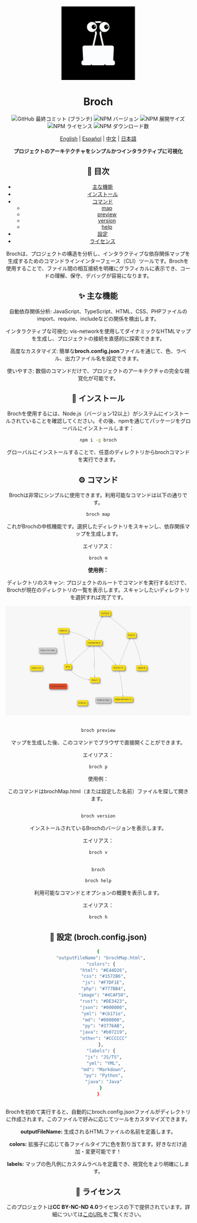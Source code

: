 <div align="center">

<p align="center"> <img src="assets/logo.png" alt="Broch ロゴ" width="200"> </p>

<h1 align="center">Broch</h1>

<p align="center">
    <img src="https://img.shields.io/github/last-commit/jaanque/broch/main" alt="GitHub 最終コミット (ブランチ)">
    <img src="https://img.shields.io/npm/v/broch" alt="NPM バージョン">
    <img src="https://img.shields.io/npm/unpacked-size/broch" alt="NPM 展開サイズ">
    <img src="https://img.shields.io/npm/l/broch" alt="NPM ライセンス">
    <img src="https://img.shields.io/npm/d18m/broch" alt="NPM ダウンロード数">
</p>

<p align="center">
    <a href="README.md">English</a> |
    <a href="README.es.md">Español</a> |
    <a href="README.zh.md">中文</a> |
    <a href="README.ja.md">日本語</a>
</p>

<p align="center"> <strong>プロジェクトのアーキテクチャをシンプルかつインタラクティブに可視化</strong> </p>

## 📑 目次
- [主な機能](#-主な機能)
- [インストール](#-インストール)
- [コマンド](#️-コマンド)
    - [map](#map)
    - [preview](#preview)
    - [version](#version)
    - [help](#help)
- [設定](#-設定)
- [ライセンス](#-ライセンス)

Brochは、プロジェクトの構造を分析し、インタラクティブな依存関係マップを生成するためのコマンドラインインターフェース（CLI）ツールです。Brochを使用することで、ファイル間の相互接続を明確にグラフィカルに表示でき、コードの理解、保守、デバッグが容易になります。

## ✨ 主な機能
自動依存関係分析: JavaScript、TypeScript、HTML、CSS、PHPファイルのimport、require、includeなどの関係を検出します。

インタラクティブな可視化: vis-networkを使用してダイナミックなHTMLマップを生成し、プロジェクトの接続を直感的に探索できます。

高度なカスタマイズ: 簡単な**broch.config.json**ファイルを通じて、色、ラベル、出力ファイル名を設定できます。

使いやすさ: 数個のコマンドだけで、プロジェクトのアーキテクチャの完全な視覚化が可能です。

## 🚀 インストール
Brochを使用するには、Node.js（バージョン12以上）がシステムにインストールされていることを確認してください。その後、npmを通じてパッケージをグローバルにインストールします：

```bash
npm i -g broch
```

グローバルにインストールすることで、任意のディレクトリからbrochコマンドを実行できます。

## ⚙️ コマンド
Brochは非常にシンプルに使用できます。利用可能なコマンドは以下の通りです。

```bash
broch map
```
これがBrochの中核機能です。選択したディレクトリをスキャンし、依存関係マップを生成します。

エイリアス：
```bash
broch m
```

**使用例：**

ディレクトリのスキャン: プロジェクトのルートでコマンドを実行するだけで、Brochが現在のディレクトリの一覧を表示します。スキャンしたいディレクトリを選択すれば完了です。

![Vista previa del mapa de dependencias](assets/demo.PNG)

##

```bash
broch preview
```
マップを生成した後、このコマンドでブラウザで直接開くことができます。

エイリアス：
```bash
broch p
```

使用例：

このコマンドはbrochMap.html（または設定した名前）ファイルを探して開きます。

##

```bash
broch version
```

インストールされているBrochのバージョンを表示します。

エイリアス：

```bash
broch v
```

##

```bash
broch
```
```bash
broch help
```
利用可能なコマンドとオプションの概要を表示します。

エイリアス：
```bash
broch h
```

## 🔧 設定 (broch.config.json)

```bash
{
  "outputFileName": "brochMap.html",
  "colors": {
    "html": "#E44D26",
    "css": "#1572B6",
    "js": "#F7DF1E",
    "php": "#777BB4",
    "image": "#4CAF50",
    "rust": "#DE3423",
    "json": "#000000",
    "yml": "#cb171e",
    "md": "#000000",
    "py": "#3776AB",
    "java": "#b07219",
    "other": "#CCCCCC"
  },
  "labels": {
    "js": "JS/TS",
    "yml": "YML",
    "md": "Markdown",
    "py": "Python",
    "java": "Java"
  }
}
```

##

Brochを初めて実行すると、自動的にbroch.config.jsonファイルがディレクトリに作成されます。このファイルで好みに応じてツールをカスタマイズできます。

**outputFileName:** 生成されるHTMLファイルの名前を定義します。

**colors:** 拡張子に応じて各ファイルタイプに色を割り当てます。好きなだけ追加・変更可能です！

**labels:** マップの色凡例にカスタムラベルを定義でき、視覚化をより明確にします。

## 📄 ライセンス
このプロジェクトは**CC BY-NC-ND 4.0**ライセンスの下で提供されています。詳細については[このURL](https://creativecommons.org/licenses/by-nc-nd/4.0/)をご覧ください。

</div>